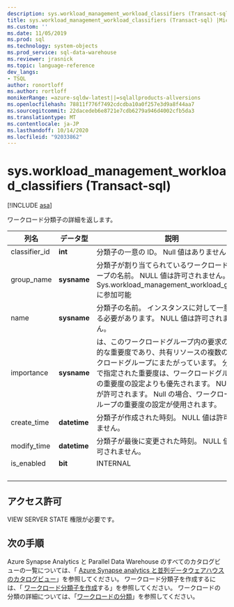 ```yaml
---
description: sys.workload_management_workload_classifiers (Transact-sql)
title: sys.workload_management_workload_classifiers (Transact-sql) |Microsoft Docs
ms.custom: ''
ms.date: 11/05/2019
ms.prod: sql
ms.technology: system-objects
ms.prod_service: sql-data-warehouse
ms.reviewer: jrasnick
ms.topic: language-reference
dev_langs:
- TSQL
author: ronortloff
ms.author: rortloff
monikerRange: =azure-sqldw-latest||=sqlallproducts-allversions
ms.openlocfilehash: 78811f776f7492cdcdba10a0f257e3d9a8f44aa7
ms.sourcegitcommit: 22dacedeb6e8721e7cdb6279a946d4002cfb5da3
ms.translationtype: MT
ms.contentlocale: ja-JP
ms.lasthandoff: 10/14/2020
ms.locfileid: "92033862"
---
```

# <a name="sysworkload_management_workload_classifiers-transact-sql"></a>sys.workload_management_workload_classifiers (Transact-sql)

[!INCLUDE [asa](../../includes/applies-to-version/asa.md)]

 ワークロード分類子の詳細を返します。  
  
|列名|データ型|説明|Range|  
|-----------------|---------------|-----------------|-----------|
|classifier_id|**int**|分類子の一意の ID。 Null 値はありません||
group_name|**sysname**|分類子が割り当てられているワークロードグループの名前。 NULL 値は許可されません。 Sys.workload_management_workload_groups に参加可能 ||
name|**sysname**|分類子の名前。 インスタンスに対して一意である必要があります。 NULL 値は許可されません。||
|importance|**sysname**|は、このワークロードグループ内の要求の相対的な重要度であり、共有リソースの複数のワークロードグループにまたがっています。  分類子で指定された重要度は、ワークロードグループの重要度の設定よりも優先されます。 NULL 値が許可されます。  Null の場合、ワークロードグループの重要度の設定が使用されます。|low、below_normal、normal (既定)、above_normal、high |
|create_time|**datetime**|分類子が作成された時刻。 NULL 値は許可されません。||
modify_time|**datetime**|分類子が最後に変更された時刻。 NULL 値は許可されません。||
is_enabled|**bit**|INTERNAL||
|&nbsp;||||
  
## <a name="permissions"></a>アクセス許可

VIEW SERVER STATE 権限が必要です。

## <a name="next-steps"></a>次の手順

 Azure Synapse Analytics と Parallel Data Warehouse のすべてのカタログビューの一覧については、「 [Azure Synapse analytics と並列データウェアハウスのカタログビュー](../../relational-databases/system-catalog-views/sql-data-warehouse-and-parallel-data-warehouse-catalog-views.md)」を参照してください。 ワークロード分類子を作成するには、「 [ワークロード分類子を作成](../../t-sql/statements/create-workload-classifier-transact-sql.md)する」を参照してください。 ワークロードの分類の詳細については、「[ワークロードの分類](/azure/sql-data-warehouse/sql-data-warehouse-workload-classification)」を参照してください。
